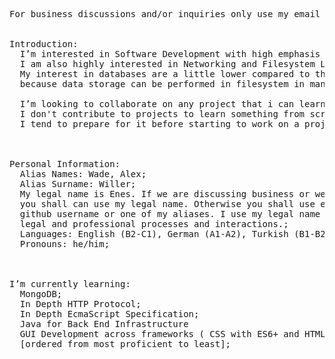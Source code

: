 <pre>

For business discussions and/or inquiries only use my email address.

  
Introduction: 
  I’m interested in Software Development with high emphasis on GUI Development and User Interface Engineering.
  I am also highly interested in Networking and Filesystem Level programming. 
  My interest in databases are a little lower compared to those above,
  because data storage can be performed in filesystem in many applications.
  
  I’m looking to collaborate on any project that i can learn to do things better while also adding value. 
  I don't contribute to projects to learn something from scratch unless it's a very narrow scope, 
  I tend to prepare for it before starting to work on a project.
  

  
Personal Information: 
  Alias Names: Wade, Alex;
  Alias Surname: Willer;
  My legal name is Enes. If we are discussing business or we are coworkers, 
  you shall can use my legal name. Otherwise you shall use either my 
  github username or one of my aliases. I use my legal name for 
  legal and professional processes and interactions.;
  Languages: English (B2-C1), German (A1-A2), Turkish (B1-B2); 
  Pronouns: he/him; 
  

  
I’m currently learning: 
  MongoDB;
  In Depth HTTP Protocol;
  In Depth EcmaScript Specification;
  Java for Back End Infrastructure
  GUI Development across frameworks ( CSS with ES6+ and HTML, JavaFX, Kivy ),
  [ordered from most proficient to least];


  
</pre>
<!---
ConstructiveKeyboard/ConstructiveKeyboard is a ✨ special ✨ repository because its `README.md` (this file) appears on your GitHub profile.
You can click the Preview link to take a look at your changes.
--->
